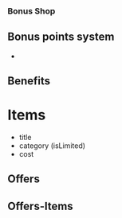### Bonus Shop

## Bonus points system

-

## Benefits

# Items

- title
- category (isLimited)
- cost

## Offers

## Offers-Items
